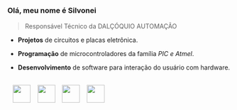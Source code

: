 ##

### Olá, meu nome é Silvonei
> Responsável Técnico da DALÇÓQUIO AUTOMAÇÃO

- **Projetos** de circuitos e placas eletrônica.

- **Programação** de microcontroladores da família *PIC e Atmel*.

- **Desenvolvimento** de software para interação do usuário com hardware.

<div display+"inline"> 
  <br>
  &nbsp;&nbsp;&nbsp;<img width="40" height="40" src="https://cdn.jsdelivr.net/gh/devicons/devicon/icons/arduino/arduino-original.svg" />             
  &nbsp;&nbsp;&nbsp;<img width="40" height="40" src="https://cdn.jsdelivr.net/gh/devicons/devicon/icons/c/c-line.svg" />   
  &nbsp;&nbsp;&nbsp;<img width="40" src="https://cdn.jsdelivr.net/gh/devicons/devicon/icons/visualstudio/visualstudio-plain.svg" />   
  &nbsp;&nbsp;&nbsp;<img width="40" src="https://cdn.jsdelivr.net/gh/devicons/devicon/icons/html5/html5-original.svg" />          
</div>

##



          
          
